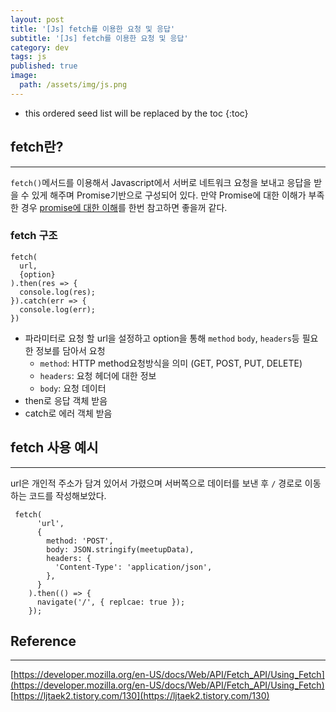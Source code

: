 ```yaml
---
layout: post
title: '[Js] fetch를 이용한 요청 및 응답'
subtitle: '[Js] fetch를 이용한 요청 및 응답'
category: dev
tags: js
published: true
image:
  path: /assets/img/js.png
---
```


<!-- prettier-ignore -->
* this ordered seed list will be replaced by the toc 
{:toc}

## fetch란?

---

`fetch()`메서드를 이용해서 Javascript에서 서버로 네트워크 요청을 보내고 응답을 받을 수 있게 해주며 Promise기반으로 구성되어 있다. 만약 Promise에 대한 이해가 부족한 경우 [promise에 대한 이해](https://owni14.github.io/dev/js-01-what-is-promise.html)를 한번 참고하면 좋을꺼 같다.

### fetch 구조

```
fetch(
  url,
  {option}
).then(res => {
  console.log(res);
}).catch(err => {
  console.log(err);
})
```

- 파라미터로 요청 할 url을 설정하고 option을 통해 `method` `body`, `headers`등 필요한 정보를 담아서
  요청
  - `method`: HTTP method요청방식을 의미 (GET, POST, PUT, DELETE)
  - `headers`: 요청 헤더에 대한 정보
  - `body`: 요청 데이터
- then로 응답 객체 받음
- catch로 에러 객체 받음

## fetch 사용 예시

---

url은 개인적 주소가 담겨 있어서 가렸으며 서버쪽으로 데이터를 보낸 후 `/` 경로로 이동하는 코드를 작성해보았다.

```
 fetch(
      'url',
      {
        method: 'POST',
        body: JSON.stringify(meetupData),
        headers: {
          'Content-Type': 'application/json',
        },
      }
    ).then(() => {
      navigate('/', { replcae: true });
    });
```

## Reference

---

[https://developer.mozilla.org/en-US/docs/Web/API/Fetch_API/Using_Fetch](https://developer.mozilla.org/en-US/docs/Web/API/Fetch_API/Using_Fetch)  
[https://ljtaek2.tistory.com/130](https://ljtaek2.tistory.com/130)
